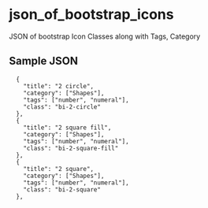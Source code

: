 # json_of_bootstrap_icons
JSON of bootstrap Icon Classes along with Tags, Category

## Sample JSON
```
  {
    "title": "2 circle",
    "category": ["Shapes"],
    "tags": ["number", "numeral"],
    "class": "bi-2-circle"
  },
  {
    "title": "2 square fill",
    "category": ["Shapes"],
    "tags": ["number", "numeral"],
    "class": "bi-2-square-fill"
  },
  {
    "title": "2 square",
    "category": ["Shapes"],
    "tags": ["number", "numeral"],
    "class": "bi-2-square"
  },

```
